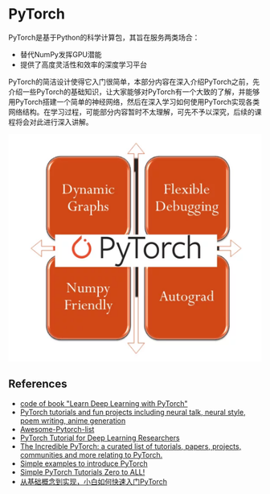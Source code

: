 
# PyTorch

PyTorch是基于Python的科学计算包，其旨在服务两类场合：
* 替代NumPy发挥GPU潜能
* 提供了高度灵活性和效率的深度学习平台

PyTorch的简洁设计使得它入门很简单，本部分内容在深入介绍PyTorch之前，先介绍一些PyTorch的基础知识，让大家能够对PyTorch有一个大致的了解，并能够用PyTorch搭建一个简单的神经网络，然后在深入学习如何使用PyTorch实现各类网络结构。在学习过程，可能部分内容暂时不太理解，可先不予以深究，后续的课程将会对此进行深入讲解。



![PyTorch Demo](imgs/PyTorch.png)


## References
* [code of book "Learn Deep Learning with PyTorch"](https://github.com/L1aoXingyu/code-of-learn-deep-learning-with-pytorch)
* [PyTorch tutorials and fun projects including neural talk, neural style, poem writing, anime generation](https://github.com/chenyuntc/pytorch-book)
* [Awesome-Pytorch-list](https://github.com/bharathgs/Awesome-pytorch-list)
* [PyTorch Tutorial for Deep Learning Researchers](https://github.com/yunjey/pytorch-tutorial)
* [The Incredible PyTorch: a curated list of tutorials, papers, projects, communities and more relating to PyTorch.](https://github.com/ritchieng/the-incredible-pytorch)
* [Simple examples to introduce PyTorch](https://github.com/jcjohnson/pytorch-examples)
* [Simple PyTorch Tutorials Zero to ALL!](https://github.com/hunkim/PyTorchZeroToAll)
* [从基础概念到实现，小白如何快速入门PyTorch](https://mp.weixin.qq.com/s/zhkaenFdnB5KgaEYb-XDEQ)
